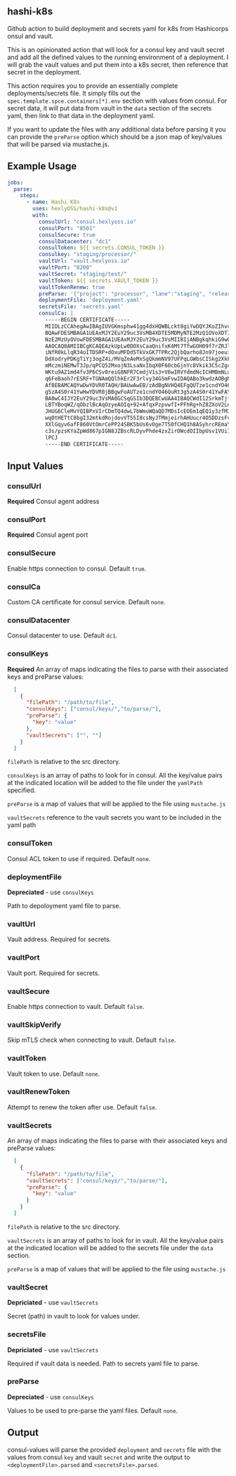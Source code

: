 hashi-k8s
---
Github action to build deployment and secrets yaml for k8s from Hashicorps onsul and vault.

This is an opinionated action that will look for a consul key and vault secret and add all the defined values to the running environment of a deployment. I will grab the vault values and put them into a k8s secret, then reference that secret in the deployment.

This action requires you to provide an essentially complete deployments/secrets file. It simply fills out the `spec.template.spce.containers[*].env` section with values from consul. For secret data, it will put data from vault in the `data` section of the secrets yaml, then link to that data in the deployment yaml.

If you want to update the files with any additional data before parsing it you can provide the `preParse` option which should be a json map of key/values that will be parsed via mustache.js.

## Example Usage

```yaml
jobs:
  parse:
    steps:
      - name: Hashi K8s
        uses: hexlyOSS/hashi-k8s@v1
        with:
          consulUrl: "consul.hexlyoss.io"
          consulPort: "8501"
          consulSecure: true
          consulDatacenter: "dc1"
          consulToken: ${{ secrets.CONSUL_TOKEN }}
          consulkey: "staging/processor/"
          vaultUrl: "vault.hexlyoss.io"
          vaultPort: "8200"
          vaultSecret: "staging/test/"
          vaultToken: ${{ secrets.VAULT_TOKEN }}
          vaultTokenRenew: true
          preParse: '{"project": "processor", "lane":"staging", "releaseSha": "abc123"}'
          deploymentFile: 'deployment.yaml'
          secretsFile: 'secrets.yaml'
          consulCa: |
            -----BEGIN CERTIFICATE-----
            MIIDLzCCAhegAwIBAgIUVGKmsphw41gg4dxHQWBLckt8giYwDQYJKoZIhvcNAQEL
            BQAwFDESMBAGA1UEAxMJY2EuY29uc3VsMB4XDTE5MDMyNTE2MzQ1OVoXDTI4MTEx
            NzE2MzUyOVowFDESMBAGA1UEAxMJY2EuY29uc3VsMIIBIjANBgkqhkiG9w0BAQEF
            AAOCAQ8AMIIBCgKCAQEAzkUpLw0DOXsCaaQnifxK4Mt7TfwGOH09f7rZRJlYueXo
            iNfR0kLlqR34oITDSRP+dOxuMFDd5TkVxGK7TPRc2QjbQarho8Jn97joeuigRo/l
            DdXodryPDKgTiYj3ogZ4i/MVqZeAeMxSgQkmmNV97UFPqLGWbsCISkg2XkFM98Nk
            mMczmiNEMwT3Jp/qPCQ52MxojN3LsaNxIbqX0F60cbGjnYc8Vkik3C5cZgc7AlQI
            WKtu9AZ1md4fv3P6CSv0reiG8NFR7CmdjV1s3+V6wIRVYdmdNcICHMBmNLu6sSue
            q6FeBaoh7rESRF+TGNAmQQlhkEr2F3rlvy34GSmFvwIDAQABo3kwdzAOBgNVHQ8B
            Af8EBAMCAQYwDwYDVR0TAQH/BAUwAwEB/zAdBgNVHQ4EFgQUTze1cndYO46QuRt3
            g5zA4S0r41YwHwYDVR0jBBgwFoAUTze1cndYO46QuRt3g5zA4S0r41YwFAYDVR0R
            BA0wC4IJY2EuY29uc3VsMA0GCSqGSIb3DQEBCwUAA4IBAQCWdI12SrkmTjfGIDGZ
            LBTYBoqWZ/qObzlBcAqOzyeAOIq+92+AfqxPzpvwfI+PFhRg+hZ8ZXoV2LnnjxbN
            JHUG6CleMvYQIBPxVIrCDmTQ4dwL7bWmuWQaQD7MDsIcEOEm1qEQ1y3zfMIko0CE
            wq0tHETtC8bgI32mtkdRojdovVT55I8csNyJTMmjeirhAHUucr4O5DDzsFv3MliN
            XXlGqyv6afF860VtOmrCePP24SBK5bUs6vOge7T50fCHQ1h8ASyhrcREmaYf72CH
            c3s/pzsKYaZpWd867pIGN8JZBscRLDyvPhde4zxZirOWcdOIIbpUsv1VUi7OcEXL
            lPCJ
            -----END CERTIFICATE-----
```

## Input Values

### consulUrl

**Required** Consul agent address

### consulPort

**Required** Consul agent port

### consulSecure

Enable https connection to consul. Default `true`.

### consulCa

Custom CA certificate for consul service. Default `none`.

### consulDatacenter

Consul datacenter to use. Default `dc1`.

### consulKeys

**Required** An array of maps indicating the files to parse with their associated keys and preParse values:

```json
  [
    {
      "filePath": "/path/to/file",
      "consulKeys": ["consul/keys/","to/parse/"],
      "preParse": {
        "key": "value"
      },
      "vaultSecrets": ["", ""]
    }
  ]
```

`filePath` is relative to the src directory.

`consulKeys` is an array of paths to look for in consul. All the key/value pairs at the indicated location will be added to the file under the `yamlPath` specified.

`preParse` is a map of values that will be applied to the file using `mustache.js`

`vaultSecrets` reference to the vault secrets you want to be included in the yaml path

### consulToken

Consul ACL token to use if required. Default `none`.

### deploymentFile

**Depreciated** - use `consulKeys`

Path to depoloyment yaml file to parse.

### vaultUrl

Vault address. Required for secrets.

### vaultPort

Vault port. Required for secrets.

### vaultSecure

Enable https connection to vault. Default `false`.

### vaultSkipVerify

Skip mTLS check when connecting to vault. Default `false`.

### vaultToken

Vault token to use.  Default `none`.

### vaultRenewToken

Attempt to renew the token after use. Default `false`.

### vaultSecrets

An array of maps indicating the files to parse with their associated keys and preParse values:

```json
  [
    {
      "filePath": "/path/to/file",
      "vaultSecrets": ["consul/keys/","to/parse/"],
      "preParse": {
        "key": "value"
      }
    }
  ]
```

`filePath` is relative to the src directory.

`vaultSecrets` is an array of paths to look for in vault. All the key/value pairs at the indicated location will be added to the secrets file under the `data` section.

`preParse` is a map of values that will be applied to the file using `mustache.js`

### vaultSecret

**Depriciated** - use `vaultSecrets`

Secret (path) in vault to look for values under.

### secretsFile

**Depriciated** - use `vaultSecrets`

Required if vault data is needed. Path to secrets yaml file to parse.

### preParse

**Depreciated** - use `consulKeys`

Values to be used to pre-parse the yaml files. Default `none`.

## Output

consul-values will parse the provided `deployment` and `secrets` file with the values from consul `key` and vault `secret` and write the output to `<deploymentFile>.parsed` and `<secretsFile>.parsed`.